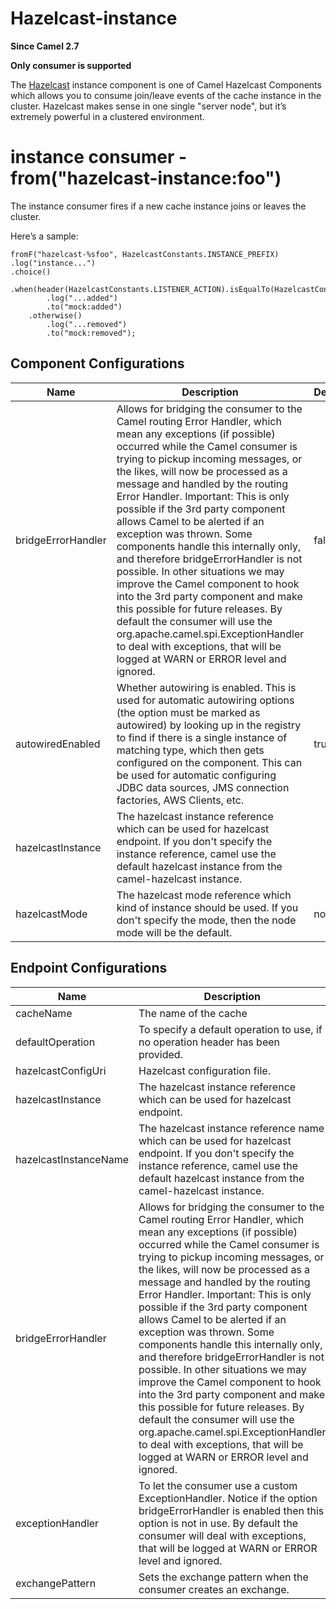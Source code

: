 # Hazelcast-instance

**Since Camel 2.7**

**Only consumer is supported**

The [Hazelcast](http://www.hazelcast.com/) instance component is one of
Camel Hazelcast Components which allows you to consume join/leave events
of the cache instance in the cluster. Hazelcast makes sense in one
single "server node", but it’s extremely powerful in a clustered
environment.

# instance consumer - from("hazelcast-instance:foo")

The instance consumer fires if a new cache instance joins or leaves the
cluster.

Here’s a sample:

    fromF("hazelcast-%sfoo", HazelcastConstants.INSTANCE_PREFIX)
    .log("instance...")
    .choice()
        .when(header(HazelcastConstants.LISTENER_ACTION).isEqualTo(HazelcastConstants.ADDED))
            .log("...added")
            .to("mock:added")
        .otherwise()
            .log("...removed")
            .to("mock:removed");

## Component Configurations

  
|Name|Description|Default|Type|
|---|---|---|---|
|bridgeErrorHandler|Allows for bridging the consumer to the Camel routing Error Handler, which mean any exceptions (if possible) occurred while the Camel consumer is trying to pickup incoming messages, or the likes, will now be processed as a message and handled by the routing Error Handler. Important: This is only possible if the 3rd party component allows Camel to be alerted if an exception was thrown. Some components handle this internally only, and therefore bridgeErrorHandler is not possible. In other situations we may improve the Camel component to hook into the 3rd party component and make this possible for future releases. By default the consumer will use the org.apache.camel.spi.ExceptionHandler to deal with exceptions, that will be logged at WARN or ERROR level and ignored.|false|boolean|
|autowiredEnabled|Whether autowiring is enabled. This is used for automatic autowiring options (the option must be marked as autowired) by looking up in the registry to find if there is a single instance of matching type, which then gets configured on the component. This can be used for automatic configuring JDBC data sources, JMS connection factories, AWS Clients, etc.|true|boolean|
|hazelcastInstance|The hazelcast instance reference which can be used for hazelcast endpoint. If you don't specify the instance reference, camel use the default hazelcast instance from the camel-hazelcast instance.||object|
|hazelcastMode|The hazelcast mode reference which kind of instance should be used. If you don't specify the mode, then the node mode will be the default.|node|string|

## Endpoint Configurations

  
|Name|Description|Default|Type|
|---|---|---|---|
|cacheName|The name of the cache||string|
|defaultOperation|To specify a default operation to use, if no operation header has been provided.||object|
|hazelcastConfigUri|Hazelcast configuration file.||string|
|hazelcastInstance|The hazelcast instance reference which can be used for hazelcast endpoint.||object|
|hazelcastInstanceName|The hazelcast instance reference name which can be used for hazelcast endpoint. If you don't specify the instance reference, camel use the default hazelcast instance from the camel-hazelcast instance.||string|
|bridgeErrorHandler|Allows for bridging the consumer to the Camel routing Error Handler, which mean any exceptions (if possible) occurred while the Camel consumer is trying to pickup incoming messages, or the likes, will now be processed as a message and handled by the routing Error Handler. Important: This is only possible if the 3rd party component allows Camel to be alerted if an exception was thrown. Some components handle this internally only, and therefore bridgeErrorHandler is not possible. In other situations we may improve the Camel component to hook into the 3rd party component and make this possible for future releases. By default the consumer will use the org.apache.camel.spi.ExceptionHandler to deal with exceptions, that will be logged at WARN or ERROR level and ignored.|false|boolean|
|exceptionHandler|To let the consumer use a custom ExceptionHandler. Notice if the option bridgeErrorHandler is enabled then this option is not in use. By default the consumer will deal with exceptions, that will be logged at WARN or ERROR level and ignored.||object|
|exchangePattern|Sets the exchange pattern when the consumer creates an exchange.||object|
